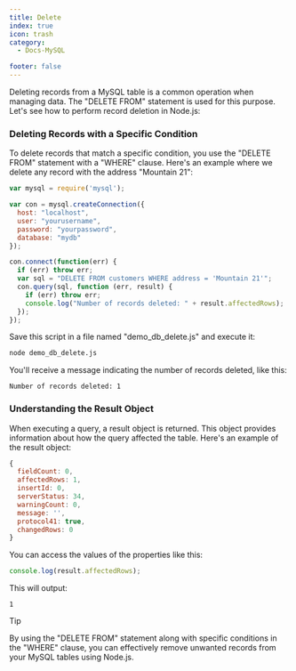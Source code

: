 ```yaml
---
title: Delete
index: true
icon: trash
category:
  - Docs-MySQL

footer: false
---
```


Deleting records from a MySQL table is a common operation when managing data. The "DELETE FROM" statement is used for this purpose. Let's see how to perform record deletion in Node.js:

### Deleting Records with a Specific Condition

To delete records that match a specific condition, you use the "DELETE FROM" statement with a "WHERE" clause. Here's an example where we delete any record with the address "Mountain 21":

```javascript
var mysql = require('mysql');

var con = mysql.createConnection({
  host: "localhost",
  user: "yourusername",
  password: "yourpassword",
  database: "mydb"
});

con.connect(function(err) {
  if (err) throw err;
  var sql = "DELETE FROM customers WHERE address = 'Mountain 21'";
  con.query(sql, function (err, result) {
    if (err) throw err;
    console.log("Number of records deleted: " + result.affectedRows);
  });
});
```

Save this script in a file named "demo_db_delete.js" and execute it:

```bash
node demo_db_delete.js
```

You'll receive a message indicating the number of records deleted, like this:

```
Number of records deleted: 1
```

### Understanding the Result Object

When executing a query, a result object is returned. This object provides information about how the query affected the table. Here's an example of the result object:

```javascript
{
  fieldCount: 0,
  affectedRows: 1,
  insertId: 0,
  serverStatus: 34,
  warningCount: 0,
  message: '',
  protocol41: true,
  changedRows: 0
}
```

You can access the values of the properties like this:

```javascript
console.log(result.affectedRows);
```

This will output:

```
1
```

> [!tip]
> By using the "DELETE FROM" statement along with specific conditions in the "WHERE" clause, you can effectively remove unwanted records from your MySQL tables using Node.js.